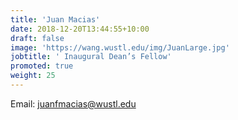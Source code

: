 ```yaml
---
title: 'Juan Macias'
date: 2018-12-20T13:44:55+10:00
draft: false
image: 'https://wang.wustl.edu/img/JuanLarge.jpg'
jobtitle: ' Inaugural Dean’s Fellow'
promoted: true
weight: 25
---
```

Email: juanfmacias@wustl.edu